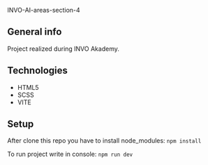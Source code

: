 INVO-AI-areas-section-4

## General info
Project realized during INVO Akademy. 

## Technologies
* HTML5
* SCSS
* VITE

## Setup
After clone this repo you have to install node_modules:
`npm install`

To run project write in console:
`npm run dev`



